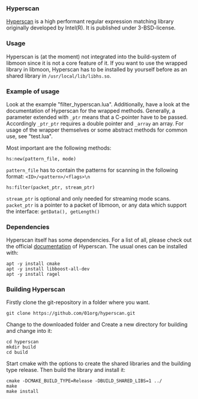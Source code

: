 ### Hyperscan
[Hyperscan](https://01.org/hyperscan) is a high performant regular expression matching library originally developed by Intel(R). 
It is published under 3-BSD-license.

### Usage
Hyperscan is (at the moment) not integrated into the build-system of libmoon since it is not a core feature of it.
If you want to use the wrapped library in libmoon, Hyperscan has to be installed by yourself before as an shared library in `/usr/local/lib/libhs.so`.


### Example of usage
Look at the example "filter_hyperscan.lua". Additionally, have a look at the documentation of Hyperscan for the wrapped methods.
Generally, a parameter extended with `_ptr` means that a C-pointer have to be passed. Accordingly `_ptr_ptr` requires a double pointer and `_array` an array.
For usage of the wrapper themselves or some abstract methods for common use, see "test.lua".

Most important are the following methods:

```
hs:new(pattern_file, mode)
```
`pattern_file` has to contain the patterns for scanning in the following format: `<ID>/<pattern>/<flags>\n`


```
hs:filter(packet_ptr, stream_ptr)
```
`stream_ptr` is optional and only needed for streaming mode scans.
`packet_ptr` is a pointer to a packet of libmoon, or any data which support the interface: `getData(), getLength()`



### Dependencies
Hyperscan itself has some dependencies. For a list of all, please check out the official [documentation](http://01org.github.io/hyperscan/dev-reference/getting_started.html) of Hyperscan.
The usual ones can be installed with:

```
apt -y install cmake
apt -y install libboost-all-dev
apt -y install ragel
```

### Building Hyperscan
Firstly clone the git-repository in a folder where you want.

```
git clone https://github.com/01org/hyperscan.git
```

Change to the downloaded folder and Create a new directory for building and change into it:

```
cd hyperscan
mkdir build
cd build
```

Start cmake with the options to create the shared libraries and the building type release. Then build the library and install it:

```
cmake -DCMAKE_BUILD_TYPE=Release -DBUILD_SHARED_LIBS=1 ../
make
make install
```

